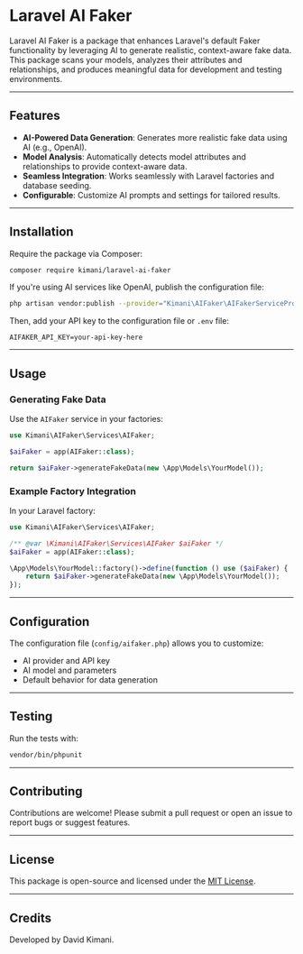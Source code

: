 # Laravel AI Faker

Laravel AI Faker is a package that enhances Laravel's default Faker functionality by leveraging AI to generate realistic, context-aware fake data. This package scans your models, analyzes their attributes and relationships, and produces meaningful data for development and testing environments.

---

## Features

- **AI-Powered Data Generation**: Generates more realistic fake data using AI (e.g., OpenAI).
- **Model Analysis**: Automatically detects model attributes and relationships to provide context-aware data.
- **Seamless Integration**: Works seamlessly with Laravel factories and database seeding.
- **Configurable**: Customize AI prompts and settings for tailored results.

---

## Installation

Require the package via Composer:

```bash
composer require kimani/laravel-ai-faker
```

If you're using AI services like OpenAI, publish the configuration file:

```bash
php artisan vendor:publish --provider="Kimani\AIFaker\AIFakerServiceProvider"
```

Then, add your API key to the configuration file or `.env` file:

```env
AIFAKER_API_KEY=your-api-key-here
```

---

## Usage

### Generating Fake Data

Use the `AIFaker` service in your factories:

```php
use Kimani\AIFaker\Services\AIFaker;

$aiFaker = app(AIFaker::class);

return $aiFaker->generateFakeData(new \App\Models\YourModel());
```

### Example Factory Integration

In your Laravel factory:

```php
use Kimani\AIFaker\Services\AIFaker;

/** @var \Kimani\AIFaker\Services\AIFaker $aiFaker */
$aiFaker = app(AIFaker::class);

\App\Models\YourModel::factory()->define(function () use ($aiFaker) {
    return $aiFaker->generateFakeData(new \App\Models\YourModel());
});
```

---

## Configuration

The configuration file (`config/aifaker.php`) allows you to customize:

- AI provider and API key
- AI model and parameters
- Default behavior for data generation

---

## Testing

Run the tests with:

```bash
vendor/bin/phpunit
```

---

## Contributing

Contributions are welcome! Please submit a pull request or open an issue to report bugs or suggest features.

---

## License

This package is open-source and licensed under the [MIT License](LICENSE).

---

## Credits

Developed by David Kimani.

